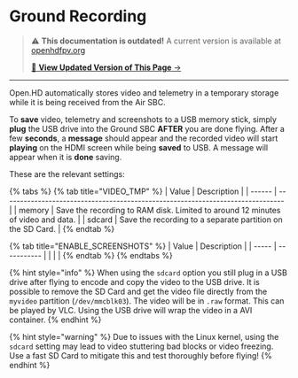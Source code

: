 # Ground Recording

<!-- LEGACY DOCUMENTATION NOTICE -->
> ⚠️ **This documentation is outdated!** A current version is available at [openhdfpv.org](https://openhdfpv.org)
> 
> [📖 **View Updated Version of This Page** →](https://openhdfpv.org)

---


Open.HD automatically stores video and telemetry in a temporary storage while it is being received from the Air SBC.&#x20;

To **save** video, telemetry and screenshots to a USB memory stick, simply **plug** the USB drive into the Ground SBC **AFTER** you are done flying. After a few **seconds**, a **message** should appear and the recorded video will start **playing** on the HDMI screen while being **saved** to USB. A message will appear when it is **done** saving.

These are the relevant settings:

{% tabs %}
{% tab title="VIDEO_TMP" %}
| Value  | Description                                                                     |
| ------ | ------------------------------------------------------------------------------- |
| memory | Save the recording to RAM disk. Limited to around 12 minutes of video and data. |
| sdcard | Save the recording to a separate partition on the SD Card.                      |
{% endtab %}

{% tab title="ENABLE_SCREENSHOTS" %}
| Value | Description |
| ----- | ----------- |
|       |             |
{% endtab %}
{% endtabs %}

{% hint style="info" %}
When using the `sdcard` option you still plug in a USB drive after flying to encode and copy the video to the USB drive. It is possible to remove the SD Card and get the video file directly from the `myvideo` partition (`/dev/mmcblk03`). The video will be in `.raw` format. This can be played by VLC. Using the USB drive will wrap the video in a AVI container.
{% endhint %}

{% hint style="warning" %}
Due to issues with the Linux kernel, using the `sdcard` setting may lead to video stuttering bad blocks or video freezing. Use a fast SD Card to mitigate this and test thoroughly before flying!
{% endhint %}
